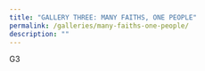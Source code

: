 ```yaml
---
title: "GALLERY THREE: MANY FAITHS, ONE PEOPLE"
permalink: /galleries/many-faiths-one-people/
description: ""
---
```

G3